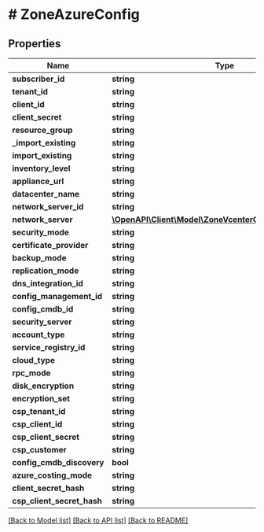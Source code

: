 # # ZoneAzureConfig

## Properties

Name | Type | Description | Notes
------------ | ------------- | ------------- | -------------
**subscriber_id** | **string** |  | [optional]
**tenant_id** | **string** |  | [optional]
**client_id** | **string** |  | [optional]
**client_secret** | **string** |  | [optional]
**resource_group** | **string** |  | [optional]
**_import_existing** | **string** |  | [optional]
**import_existing** | **string** |  | [optional]
**inventory_level** | **string** |  | [optional]
**appliance_url** | **string** |  | [optional]
**datacenter_name** | **string** |  | [optional]
**network_server_id** | **string** |  | [optional]
**network_server** | [**\OpenAPI\Client\Model\ZoneVcenterConfigNetworkServer**](ZoneVcenterConfigNetworkServer.md) |  | [optional]
**security_mode** | **string** |  | [optional]
**certificate_provider** | **string** |  | [optional]
**backup_mode** | **string** |  | [optional]
**replication_mode** | **string** |  | [optional]
**dns_integration_id** | **string** |  | [optional]
**config_management_id** | **string** |  | [optional]
**config_cmdb_id** | **string** |  | [optional]
**security_server** | **string** |  | [optional]
**account_type** | **string** |  | [optional]
**service_registry_id** | **string** |  | [optional]
**cloud_type** | **string** |  | [optional]
**rpc_mode** | **string** |  | [optional]
**disk_encryption** | **string** |  | [optional]
**encryption_set** | **string** |  | [optional]
**csp_tenant_id** | **string** |  | [optional]
**csp_client_id** | **string** |  | [optional]
**csp_client_secret** | **string** |  | [optional]
**csp_customer** | **string** |  | [optional]
**config_cmdb_discovery** | **bool** |  | [optional]
**azure_costing_mode** | **string** |  | [optional]
**client_secret_hash** | **string** |  | [optional]
**csp_client_secret_hash** | **string** |  | [optional]

[[Back to Model list]](../../README.md#models) [[Back to API list]](../../README.md#endpoints) [[Back to README]](../../README.md)
